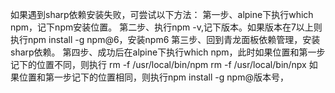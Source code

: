 如果遇到sharp依赖安装失败，可尝试以下方法：
第一步、alpine下执行which npm，记下npm安装位置。
第二步、执行npm -v,记下版本。如果版本在7以上则执行npm install -g npm@6，安装npm6
第三步、回到青龙面板依赖管理，安装sharp依赖。
第四步、成功后在alpine下执行which npm，此时如果位置和第一步记下的位置不同，则执行
rm -f /usr/local/bin/npm
rm -f /usr/local/bin/npx
如果位置和第一步记下的位置相同，则执行npm install -g npm@版本号，
